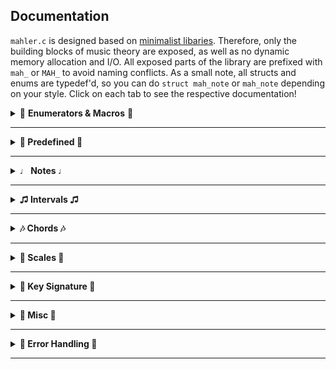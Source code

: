 ## Documentation

```mahler.c``` is designed based on [minimalist libaries](https://nullprogram.com/blog/2018/06/10/). Therefore, only the building blocks of music theory are exposed, as well as no dynamic memory allocation and I/O. All exposed parts of the library are prefixed with ```mah_``` or ```MAH_``` to avoid naming conflicts. As a small note, all structs and enums are typedef'd, so you can do ```struct mah_note``` or ```mah_note``` depending on your style. Click on each tab to see the respective documentation!

<details>
  <summary>🎷 <b>Enumerators & Macros</b> 🎷</summary>
  
#### MAH_CHORD_LIST_DEFAULT
```C
#define MAH_CHORD_LIST_DEFAULT NULL
```
Macro to use default chord list in ```mah_return_chord```

---

#### MAH_SCALE_LIST_DEFAULT
```C
#define MAH_SCALE_LIST_DEFAULT NULL
```
Macro to use default chord list in ```mah_return_scale```

---

#### MAH_DISP_LEN
```C
#define MAH_DISP_LEN 8
```
Macro for default print size you can use for ```mah_write_note()```. The rationale is ```note (1) + max acci (<= 4) + number (<= 99) + null terminating (1)```

---

#### mah_tone

```C
typedef enum mah_tone {
    MAH_C, MAH_D, MAH_E, MAH_F, MAH_G, MAH_A, MAH_B
} mah_tone;
```
```tone``` member ```struct mah_note```. Represents the base tone

---

#### mah_quality

```C
typedef enum mah_quality {
    MAH_MINOR = -1, MAH_MAJOR = 0, MAH_AUGMENTED = 1, MAH_DIMINISHED = -2, MAH_PERFECT = 3
} mah_quality;
```
```quality``` member of ```struct mah_interval```. Represents the interval quality

---

#### mah_acci

```C
typedef enum mah_acci {
    MAH_DBFLAT = -2, MAH_FLAT = -1, MAH_NATURAL = 0, MAH_SHARP = 1, MAH_DBSHARP = 2
} mah_acci;
```
```acci``` member of ```struct mah_note```. Represents the accidental of note

---

#### mah_scale_type

```C
typedef enum mah_scale_type {
    MAH_ASCEND, MAH_DESCEND, MAH_FULL
} mah_scale_type;
```
```mode``` parameter of ```mah_get_scale()```. Determines whether it is ascending, descending, or full (both). Scales include 8th degree, and in ```SCALE_FULL``` it is doubled

---

#### mah_key_type

```C
typedef enum mah_key_type {
    MAHLER_MAJOR_KEY, MAHLER_MINOR_KEY
} mah_key_type;
```
```type``` parameter of ```mah_get_key_sig()``` and ```mah_return_key_sig()```. Type of key signature

---

#### mah_error

```C
typedef enum mah_error {
    MAH_ERROR_NONE,
    MAH_ERROR_INVALID_QUAL, MAH_ERROR_INVALID_INTER, MAH_ERROR_INVALID_INVERSION, MAH_ERROR_INVALID_PRINT_NOTE,
    MAH_ERROR_OVERFLOW_PRINT_NOTE, MAH_ERROR_OVERFLOW_SCALE_RETURN, MAH_ERROR_OVERFLOW_CHORD_RETURN
} mah_error;
```
For reference only. See [Error Handling](#err).

</details>

---

<details>
  <summary><b>🎸 Predefined 🎸</b></n></summary>

#### Predefined Scales

| Name  | Type | 
| ------------- | ------------- | 
| ```MAH_MAJOR_SCALE```|           Major Scale |
| ```MAH_NATURAL_MIN_SCALE```|     Natural Minor Scale |
| ```MAH_HARMONIC_MIN_SCALE```|    Harmonic Minor Scale |
| ```MAH_MELODIC_MIN_SCALE```|     Melodic Minor Scale |
| ```MAH_PENTATONIC_MAJ_SCALE```|  Major Pentatonic Scale |
| ```MAH_PENTATONIC_MIN_SCALE```|  Minor Pentatonic Scale |
| ```MAH_BLUES_SCALE```|          Blues Scale (hexatonic) |
| ```MAH_WHOLE_TONE_SCALE```|      Whole Tone Scale |
| ```MAH_OCTATONIC_HALF_SCALE```|  Octatonic Scale (starting with half tone) |
| ```MAH_OCTATONIC_WHOLE_SCALE```| Octatonic Scale (starting with whole tone) |

---

#### Predefined Chords

| Name  | Type | 
| ------------- | ------------- | 
| ```MAH_MAJOR_TRIAD```|           Major Triad |
| ```MAH_MINOR_TRIAD```|           Minor Triad |
| ```MAH_AUGMENTED_TRIAD```|       Augmented Triad |
| ```MAH_DIMINISHED_TRIAD```|      Diminished Triad |
| ```MAH_DIMINISHED_7```|          Diminished 7th |
| ```MAH_HALF_DIMINISHED_7```|     Half Diminished 7th |
| ```MAH_MINOR_7```|               Minor 7th |
| ```MAH_MAJOR_7```|             Major 7th |
| ```MAH_DOMINANT_7```|           Dominant 7th |


---

#### Predefined Chord List

Contains :
```C

MAH_MAJOR_TRIAD,
MAH_MINOR_TRIAD,
MAH_AUGMENTED_TRIAD,
MAH_DIMINISHED_TRIAD,
MAH_DIMINISHED_7,
MAH_DOMINANT_7

```

---

#### Predefined Scale List

Contains :
```C

MAH_MAJOR_SCALE,
MAH_NATURAL_MIN_SCALE,
MAH_HARMONIC_MIN_SCALE,
MAH_MELODIC_MIN_SCALE

```
</details>

---

<details>
  <summary><b>♩ Notes ♩</b></n></summary>
  
#### mah_note

```C
typedef struct mah_note {
    enum mah_tone tone
    int           acci;
    enum mah_octave octave;
} mah_note;
```
A note in scientific pitch notation.

* **tone** : base tone
* **acci** : accidental (eg, G+ is 1 and G- is -2)
* **octave** : octave the note resides in (MAH_OCTAVE_0 through MAH_OCTAVE_9 for MIDI range)
</details>

---

<details>
  <summary><b>♫ Intervals ♫</b></n></summary>
  
#### mah_interval

```C
typedef struct mah_interval {
    int              steps;
    enum mah_quality qual;
} mah_interval;
```
An interval.

* **steps** : interval length that must be ```>= than 1```
* **quality** : interval quality

---

#### mah_get_inter()

```C
struct mah_note mah_get_inter(struct mah_note note, struct mah_interval interval, enum mah_error* err)
```
Returns the destination note of ```interval``` starting from ```note```. Accepts both simple and compound intervals. If the given interval is an invalid quality (ie, non-perfect intervals with perfect quality, or perfect intervals with major or minor quality), then the ```err``` is set to ```MAH_ERROR_INVALID_QUAL```. If the length is not ```>= 1```, it is set to ```MAH_ERROR_INVALID_RANGE```.

---

#### mah_return_inter()

```C
struct mah_interval mah_return_inter(struct mah_note note_a, struct mah_note const note_b, enum mah_error* err)
```
Given two notes, returns the interval between them assuming ```note_a``` is the starting point to ```note_b```. If the resulting interval has an invalid quality, then the ```err``` is set to ```MAH_ERROR_INVALID_INTER```. If it is not ```>= 1```, ```err``` is set to ```MAH_ERROR_INVALID_RANGE```.

</details>

---

<details>
  <summary><b>🎶 Chords 🎶</b></n></summary>
  
#### mah_chord
```C
typedef struct mah_chord {
    int                       size;
    int                       inv;
    struct mah_note* restrict base;
    struct mah_note* restrict notes;
} mah_chord;
```
A chord.

* **size** : number of chord notes
* **inversion** : current inversion
* **base** : root inversion chord notes
* **notes** : current inversion chord notes specified in ```inversion```

---

#### mah_chord_base
```C
typedef struct mah_chord_base {
    char const*          name;
    int                  size;
    struct mah_interval* steps;
} mah_chord_base;
```
Types of chords to be used in chord functions. A number of common types have been pre-defined, but you make make your own if you wish (see Predefined).

* **name** : name of chord base
* **size** : size of chord
* **steps** : intervals between *each note* (ie, ```G -> B -> D``` is a major 3rd, then a minor 3rd)

---

#### mah_chord_result
```C
typedef struct mah_chord_result {
    struct mah_note              key;
    struct mah_chord_base const* chord;
} mah_chord_result;
```
Entry of result from ```mah_return_chord()```

* **key** : chord base note
* **chord** : pointer to mah_chord_base from list

---

#### mah_chord_result_list
```C
typedef struct mah_chord_result_list {
    int                      max;
    int                      size;
    struct mah_chord_result* results;
} mah_chord_result_list;
```
Passed to ```mah_return_chord``` containing results.

* **max** : maximum size of ```results```
* **size** : number of entries in ```results```
* **results** : pointer to mah_chord_result array with matching chords

---

#### mah_chord_check
```C
typedef struct mah_chord_check {
    struct mah_chord_base const** pos;
    int                           size;
    struct mah_note* restrict     base;
    struct mah_note* restrict     notes;
    bool                          semi[SIZE_CHROMATIC];
} mah_chord_check;
```
Passed to ```mah_return_chord()``` for possible chord list

* **pos** : array of bases to check
* **size** : number of bases inside ```pos```
* **base** : array of ```struct mah_note``` big enough to hold the largest chord. Cannot be the same pointer as ```notes```
* **notes** : array of ```struct mah_note``` big enough to hold the largest chord. Cannot be the same pointer as ```base```
* **semi** : internal use only

---

#### mah_get_chord()

```C
struct mah_chord mah_get_chord(struct mah_note root, struct mah_chord_base const* type, struct mah_note* restrict base, struct mah_note* restrict notes, enum mah_error* err)
```
Returns a ```struct mah_chord``` with root ```root``` and type ```type```. You must provide two arrays of ```struct mah_note``` : ```base``` is for the root inversion chord (ie ```G7 is G B D F```) and ```notes``` is for the current inversion (ie ```B D F G```) specified in ```inv```. Returns error in ```err``` if the ```type``` contains invalid intervals.

---

#### mah_return_chord()

```C
void mah_return_chord(struct mah_note const notes[], int num, struct mah_chord_result_list* list, struct mah_chord_check* custom, enum mah_error* err)
```
Populates the ```results``` member of ```list``` with the potential chords containing every note in ```notes``` . ```num``` is the number of entries in ```notes```. The ```octave``` of each ```struct mah_chord_result``` note is MAH_OCTAVE_0. Defining ```custom``` will check for chords specified in ```struct chord_list```. Set to ```MAH_CHORD_LIST_DEFAULT``` if you would like to use the predefined chord list (see Predefined). Returned results include enharmonic results (eg, Bb+ triad is also A#+ triad), in the range of non theoretical keys. If there are more possible chords than ```max``` member of ```list```, the ```err``` is set to ```MAH_ERROR_OVERFLOW_CHORD_RETURN```. This function tests for chords up to one accidental (eg, flat, natural, and sharp).

---

#### mah_invert_chord()

```C
void mah_invert_chord(struct mah_chord* chord, int inv, enum mah_error* err)
```
Inverts the ```notes``` member of ```chord``` to the ```inversion```th inversion. ```base``` is left unaltered. An inversion of 0 is considered the root inversion. Any invalid inversions will set the last error to ```MAH_ERROR_INVALID_INVERSION```.

</details>

---

<details>
  <summary><b>🎹 Scales 🎹</b></n></summary>

#### mah_scale
```C
typedef struct mah_scale {
    int                 size;
    enum mah_scale_type type;
    struct mah_note*    notes;
} mah_scale;
```
A scale.

* **size** : number of scale notes
* **type** : type of chord
* **notes** : scale notes

---

#### mah_scale_base
```C
typedef struct mah_scale_base {
    char const*          name;
    int                  size;
    struct mah_interval* steps;
} mah_scale_base;
 ```
 Types of scale to be used in scale functions. A number of common types have been pre-defined, but you make make your own if you wish (see Predefined).

* **name** : name of scale base
* **size** : size of chord
* **steps** : intervals between *each note* (eg, ```G -> B -> D``` is a major 3rd, then a minor 3rd)

---

#### mah_scale_result
```C
typedef struct mah_scale_result {
    struct mah_note              key;
    struct mah_scale_base const* scale;
} mah_scale_result;
```
Entry of result from ```mah_return_scale()```

* **key** : scale base note
* **scale** : pointer to mah_scale_base from list

---

#### mah_scale_result_list
```C
typedef struct mah_scale_result_list {
    int                  max;
    int                  size;
    struct scale_result* results;
} mah_scale_result_list;
```
Passed to ```mah_return_scale()``` containing results.

* **max** : maximum size of ```results```
* **size** : number of entries in ```results```
* **results** : pointer to mah_scale_result array with matching chords

---

#### mah_scale_check
```C
typedef struct mah_scale_check {
    struct mah_scale_base const** pos;
    int                           size;
    struct mah_note*              notes;
    bool                          semi[SIZE_CHROMATIC];
} mah_scale_check;
```
Passeed to ```mah_return_scale()``` with possible chord list

* **pos** : array of bases to check
* **size** : number of bases inside ```pos```
* **notes** : array of ```struct mah_note``` big enough to hold the largest scale
* **semi** : internal use only

---

#### mah_get_scale()

```C
struct mah_scale mah_get_scale(struct mah_note start, struct mah_scale_base const* type, struct mah_note notes[], enum mah_scale_type mode, enum mah_error* err)
```
Returns a ```type``` scale starting on ```start```. ```notes``` contains the notes of the scale, hence the size must be >= the size member of ```type```. As well, a ```mode``` of ```MAH_FULL``` doubles the size requirement (ie, if it was 8, ```MAH_FULL``` would be 16). Returns error in ```err``` if the ```type``` contains invalid intervals.

---

#### mah_return_scale()

```C
void mah_return_scale(struct mah_note const notes[], int num, struct mah_scale_result_list* list, struct mah_scale_check* custom, enum mah_error* err)
```
Identical to ```mah_return_chord()```, but for scales.

</details>

---

<details>
  <summary><b>🎼 Key Signature 🎼</b></n></summary>
  
#### mah_key_sig

```C
typedef struct mah_key_sig {
    enum mah_key_type type;
    int               alter;
    int               size;
    struct mah_note   key;
    struct mah_note   notes[7];
} mah_key_sig;
```

A key signature.

* **type** : major or minor
* **alter** : sum of the accidentals in the key (eg, G+ is 1 and G- is -2)
* **size** : number of accidentals in the key (eg, G+ is 1 and G- is 2)
* **key** : key note
* **notes** : key signature notes

---

#### mah_get_key_sig()

```C
struct mah_key_sig mah_get_key_sig(struct mah_note key, enum mah_key_type type)
```
Returns a ```struct mah_key_sig``` base on ```key``` with type ```type```. All functions support theoritical keys (eg D#+).

---

#### mah_return_key_sig()

```C
struct mah_key_sig mah_return_key_sig(int alter, enum mah_key_type type)
```
Returns a ```struct mah_key_sig``` based on ```type``` and ```alter``` which contains the number of accidentals in the key. Positive is sharp; negative is flat (ie 3 -> A+).

---

#### mah_get_key_relative()

```C
struct mah_key_sig mah_get_key_relative(struct mah_key_sig const* key)
```
Returns the relative major/minor of the given key.

---

#### mah_query_acci()

```C
int mah_query_acci(struct mah_key_sig const* key, enum mah_tone note)
```
Returns the accidental of the given ```note``` based on ```key```. Note that this is not a ```struct mah_note``` but the tone, of type ```enum mah_tone```.

</details>

---

<details>
  <summary><b>🥁 Misc 🥁</b></n></summary>
  
#### mah_write_note()

```C
char* mah_write_note(struct mah_note const note, char buf[], int size, enum mah_error* err)
```
This returns the buffer with ```note``` in text up to 4 accidentals (ie, ````bbbb -> ####````). If ```acci``` exceeds that range or the ```note``` member is invalid, the ```err``` is set to ```MAH_ERROR_INVALID_PRINT_NOTE```. If the given buffer is not large enough, the ```err``` is set to ```MAH_ERROR_OVERFLOW_PRINT_NOTE```.

---

#### mah_is_enharmonic()

```C
bool mah_is_enharmonic(struct mah_note note_a, struct mah_note note_b)
```
This returns ```true``` if enharmonic, ```false``` if not. Identical notes are considered enharmonic.

</details>

---

<details>
  <summary><b>🎻 Error Handling 🎻</b></n></summary>
  
  <br>
  
If a function encounters one of the defined errors, it will return an zeroed struct if applicable, or an empty string in the case of ```mah_write_note()```. These functions take in an ```err``` variable, which will contain the error. You can pass in ```NULL``` if do not need any error checking. A description of the error can be displayed by passing the error to ```mah_get_error```.

#### mah_get_error()

```
char const* mah_get_error(enum mah_error err)
```
Returns a string containing details of ```err```. Read each function blurb for their specific errors.

</details>

---





